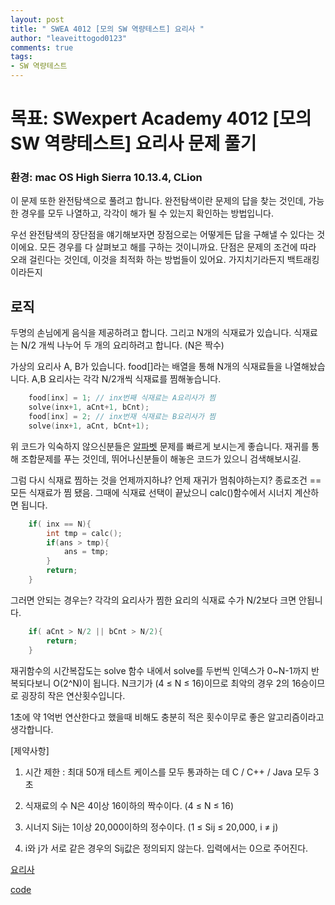 ```yaml
---
layout: post
title: " SWEA 4012 [모의 SW 역량테스트] 요리사 "
author: "leaveittogod0123"
comments: true
tags:
- SW 역량테스트
---
```


# 목표: SWexpert Academy 4012 [모의 SW 역량테스트] 요리사 문제 풀기
### 환경: mac OS High Sierra 10.13.4, CLion

이 문제 또한 완전탐색으로 풀려고 합니다.
완전탐색이란 문제의 답을 찾는 것인데, 가능한 경우를 모두 나열하고, 각각이 해가 될 수 있는지 확인하는 방법입니다.

우선 완전탐색의 장단점을 얘기해보자면
장점으로는 어떻게든 답을 구해낼 수 있다는 것이에요. 모든 경우를 다 살펴보고 해를 구하는 것이니까요.
단점은 문제의 조건에 따라 오래 걸린다는 것인데, 이것을 최적화 하는 방법들이 있어요. 가지치기라든지 백트래킹이라든지

## 로직
두명의 손님에게 음식을 제공하려고 합니다.
그리고 N개의 식재료가 있습니다. 식재료는 N/2 개씩 나누어 두 개의 요리하려고 합니다. (N은 짝수)

가상의 요리사 A, B가 있습니다.
food[]라는 배열을 통해 N개의 식재료들을 나열해놨습니다.
A,B 요리사는 각각 N/2개씩 식재료를 찜해놓습니다.

~~~c++
    food[inx] = 1; // inx번째 식재료는 A요리사가 찜
    solve(inx+1, aCnt+1, bCnt); 
    food[inx] = 2; // inx번재 식재료는 B요리사가 찜
    solve(inx+1, aCnt, bCnt+1);
~~~

위 코드가 익숙하지 않으신분들은 
[알파벳](https://www.acmicpc.net/problem/1987) 문제를 빠르게 보시는게 좋습니다.
재귀를 통해 조합문제를 푸는 것인데,
뛰어나신분들이 해놓은 코드가 있으니 검색해보시길.

그럼 다시 식재료 찜하는 것을 언제까지하냐?
언제 재귀가 멈춰야하는지? 
종료조건 == 모든 식재료가 찜 됐음. 
그때에 식재료 선택이 끝났으니 calc()함수에서 시너지 계산하면 됩니다.

~~~c++
    if( inx == N){
        int tmp = calc();
        if(ans > tmp){
            ans = tmp;
        }
        return;
    }
~~~

그러면 안되는 경우는? 각각의 요리사가 찜한 요리의 식재료 수가 N/2보다 크면 안됩니다.

~~~c++
    if( aCnt > N/2 || bCnt > N/2){
        return;
    }
~~~

재귀함수의 시간복잡도는
solve 함수 내에서 solve를 두번씩
인덱스가 0~N-1까지 반복되다보니
O(2^N)이 됩니다. N크기가 (4 ≤ N ≤ 16)이므로 최악의 경우 2의 16승이므로 굉장히 작은 연산횟수입니다.

1초에 약 1억번 연산한다고 했을때 비해도 충분히 적은 횟수이무로 좋은 알고리즘이라고 생각합니다.



 [제약사항]

1. 시간 제한 : 최대 50개 테스트 케이스를 모두 통과하는 데 C / C++ / Java 모두 3초

2. 식재료의 수 N은 4이상 16이하의 짝수이다. (4 ≤ N ≤ 16)

3. 시너지 Sij는 1이상 20,000이하의 정수이다. (1 ≤ Sij ≤ 20,000, i ≠ j)

4. i와 j가 서로 같은 경우의 Sij값은 정의되지 않는다. 입력에서는 0으로 주어진다.

[요리사](https://www.swexpertacademy.com/main/code/problem/problemDetail.do)

[code](https://github.com/yobs0814/problemSolving/blob/master/SWExpert/p4012/main.cpp)